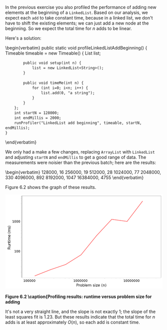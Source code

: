 In the previous exercise you also profiled the performance of adding new elements at the beginning of a `LinkedList`. Based on our analysis, we expect each `add` to take constant time, because in a linked list, we don't have to shift the existing elements; we can just add a new node at the beginning. So we expect the total time for $n$ adds to be linear.


Here's a solution:

\begin{verbatim}
    public static void profileLinkedListAddBeginning() {
        Timeable timeable = new Timeable() {
            List<String> list;

            public void setup(int n) {
                list = new LinkedList<String>();
            }

            public void timeMe(int n) {
                for (int i=0; i<n; i++) {
                    list.add(0, "a string");
                }
            }
        };
        int startN = 128000;
        int endMillis = 2000;
        runProfiler("LinkedList add beginning", timeable, startN, endMillis);
    }
\end{verbatim}

We only had a make a few changes, replacing `ArrayList` with `LinkedList` and adjusting `startN` and `endMillis` to get a good range of data. The measurements were noisier than the previous batch; here are the results:

\begin{verbatim}
128000, 16
256000, 19
512000, 28
1024000, 77
2048000, 330
4096000, 892
8192000, 1047
16384000, 4755
\end{verbatim}

Figure 6.2 shows the graph of these results.

![Figure 6.2 \caption{Profiling results: runtime versus problem size for adding](figs/profile3.png)

**Figure 6.2 \caption{Profiling results: runtime versus problem size for adding**

It's not a very straight line, and the slope is not exactly 1; the slope of the least squares fit is 1.23. But these results indicate that the total time for $n$ adds is at least approximately $O(n)$, so each add is constant time.